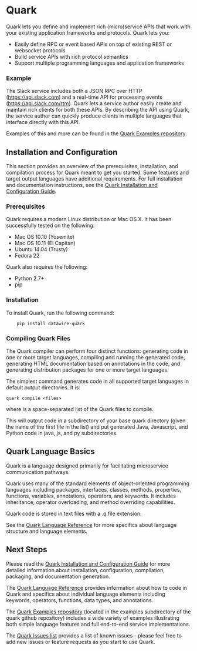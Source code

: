 # Quark

Quark lets you define and implement rich (micro)service APIs that work
with your existing application frameworks and protocols. Quark lets
you:

* Easily define RPC or event based APIs on top of existing REST or
  websocket protocols
* Build service APIs with rich protocol semantics
* Support multiple programming languages and application frameworks

### Example

The Slack service includes both a JSON RPC over HTTP (https://api.slack.com) and a real-time API for processing events (https://api.slack.com/rtm). Quark lets a service author easily create and maintain rich clients for both these APIs. By describing the API using Quark, the service author can quickly produce clients in multiple languages that interface directly with this API.

Examples of this and more can be found in the [Quark Examples repository](https://github.com/datawire/quark/tree/0.1.x/examples).

## Installation and Configuration

This section provides an overview of the prerequisites, installation, and compilation process for Quark meant to get you started. Some features and target output languages have additional requirements. For full installation and documentation instructions, see the [Quark Installation and Configuration Guide](http://datawire.github.io/quark/install/index.html).

### Prerequisites

Quark requires a modern Linux distribution or Mac OS X. It has been successfully tested on the following:

* Mac OS 10.10 (Yosemite)
* Mac OS 10.11 (El Capitan)
* Ubuntu 14.04 (Trusty)
* Fedora 22

Quark also requires the following:

* Python 2.7+
* pip

### Installation

To install Quark, run the following command:

        pip install datawire-quark

### Compiling Quark Files

The Quark compiler can perform four distinct functions: generating code in one or more target languages, compiling and running the generated code, generating HTML documentation based on annotations in the code, and generating distribution packages for one or more target languages.

The simplest command generates code in all supported target languages in default output directories. It is:

`quark compile <files>`

where <files> is a space-separated list of the Quark files to compile.

This will output code in a subdirectory of your base quark directory (given the name of the first file in the <files> list) and put generated Java, Javascript, and Python code in java, js, and py subdirectories.

## Quark Language Basics

Quark is a language designed primarily for facilitating microservice communication pathways.

Quark uses many of the standard elements of object-oriented programming languages including packages, interfaces, classes, methods, properties, functions, variables, annotations, operators, and keywords. It includes inheritance, operator overloading, and method overriding capabilities.

Quark code is stored in text files with a .q file extension.

See the [Quark Language Reference](http://datawire.github.io/quark/language-reference/index.html) for more specifics about language structure and language elements.

## Next Steps

Please read the [Quark Installation and Configuration Guide](http://datawire.github.io/quark/install/index.html) for more detailed information about installation, configuration, compilation, packaging, and documentation generation.

The [Quark Language Reference](http://datawire.github.io/quark/language-reference/index.html) provides information about how to code in Quark and specifics about individual language elements including keywords, operators, functions, data types, and annotations.

The [Quark Examples repository](https://github.com/datawire/quark/tree/0.1.x/examples) (located in the examples subdirectory of the quark github repository) includes a wide variety of examples illustrating both simple language features and full end-to-end service implementations.

The [Quark Issues list](https://github.com/datawire/quark/issues) provides a list of known issues - please feel free to add new issues or feature requests as you start to use Quark.
